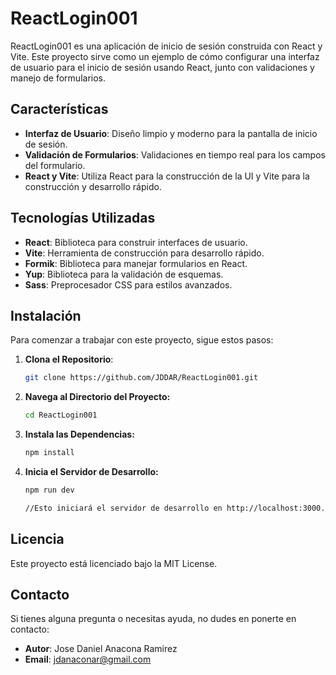 # ReactLogin001

ReactLogin001 es una aplicación de inicio de sesión construida con React y Vite. Este proyecto sirve como un ejemplo de cómo configurar una interfaz de usuario para el inicio de sesión usando React, junto con validaciones y manejo de formularios.

## Características

- **Interfaz de Usuario**: Diseño limpio y moderno para la pantalla de inicio de sesión.
- **Validación de Formularios**: Validaciones en tiempo real para los campos del formulario.
- **React y Vite**: Utiliza React para la construcción de la UI y Vite para la construcción y desarrollo rápido.

## Tecnologías Utilizadas

- **React**: Biblioteca para construir interfaces de usuario.
- **Vite**: Herramienta de construcción para desarrollo rápido.
- **Formik**: Biblioteca para manejar formularios en React.
- **Yup**: Biblioteca para la validación de esquemas.
- **Sass**: Preprocesador CSS para estilos avanzados.

## Instalación

Para comenzar a trabajar con este proyecto, sigue estos pasos:

1. **Clona el Repositorio**:

   ```bash
   git clone https://github.com/JDDAR/ReactLogin001.git

   ```

2. **Navega al Directorio del Proyecto:**

   ```bash
   cd ReactLogin001

   ```

3. **Instala las Dependencias:**

   ```bash
   npm install

   ```

4. **Inicia el Servidor de Desarrollo:**

   ```bash
   npm run dev

   //Esto iniciará el servidor de desarrollo en http://localhost:3000.
   ```

## Licencia

Este proyecto está licenciado bajo la MIT License.

## Contacto

Si tienes alguna pregunta o necesitas ayuda, no dudes en ponerte en contacto:

- **Autor**: Jose Daniel Anacona Ramirez
- **Email**: [jdanaconar@gmail.com](mailto:jdanaconar@gmail.com)
